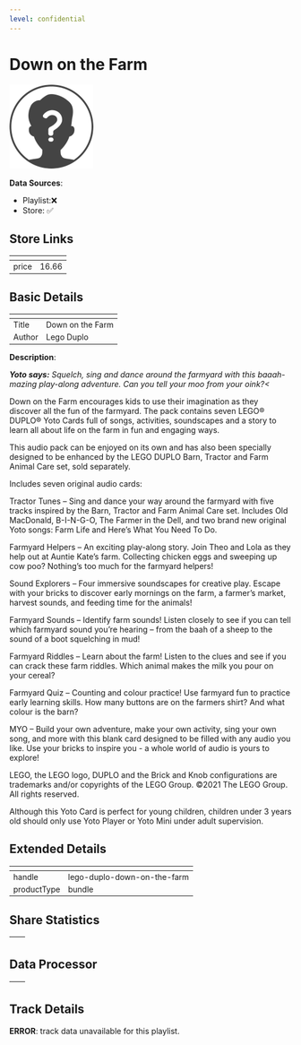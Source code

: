 ```yaml
---
level: confidential
---
```

# Down on the Farm

![card_error.png](../../img/cards/card_error.png)

**Data Sources**: 

- Playlist:❌
- Store: ✅


## Store Links

| <!-- --> | <!-- --> |
| - | - |
| price | 16.66 |


## Basic Details

| <!-- --> | <!-- --> |
| - | - |
| Title | Down on the Farm |
| Author | Lego Duplo |

**Description**:

_**Yoto says:** Squelch, sing and dance around the farmyard with this baaah-mazing play-along adventure. Can you tell your moo from your oink?<_

Down on the Farm encourages kids to use their imagination as they discover all the fun of the farmyard. The pack contains seven LEGO® DUPLO® Yoto Cards full of songs, activities, soundscapes and a story to learn all about life on the farm in fun and engaging ways.

This audio pack can be enjoyed on its own and has also been specially designed to be enhanced by the LEGO DUPLO Barn, Tractor and Farm Animal Care set, sold separately.

Includes seven original audio cards:

Tractor Tunes – Sing and dance your way around the farmyard with five tracks inspired by the Barn, Tractor and Farm Animal Care set. Includes Old MacDonald, B-I-N-G-O, The Farmer in the Dell, and two brand new original Yoto songs: Farm Life and Here’s What You Need To Do.

Farmyard Helpers – An exciting play-along story. Join Theo and Lola as they help out at Auntie Kate’s farm. Collecting chicken eggs and sweeping up cow poo? Nothing’s too much for the farmyard helpers!

Sound Explorers – Four immersive soundscapes for creative play. Escape with your bricks to discover early mornings on the farm, a farmer’s market, harvest sounds, and feeding time for the animals!

Farmyard Sounds – Identify farm sounds! Listen closely to see if you can tell which farmyard sound you’re hearing – from the baah of a sheep to the sound of a boot squelching in mud!

Farmyard Riddles – Learn about the farm! Listen to the clues and see if you can crack these farm riddles. Which animal makes the milk you pour on your cereal?

Farmyard Quiz – Counting and colour practice! Use farmyard fun to practice early learning skills. How many buttons are on the farmers shirt? And what colour is the barn?

MYO – Build your own adventure, make your own activity, sing your own song, and more with this blank card designed to be filled with any audio you like. Use your bricks to inspire you - a whole world of audio is yours to explore!

LEGO, the LEGO logo, DUPLO and the Brick and Knob configurations are trademarks and/or copyrights of the LEGO Group. ©2021 The LEGO Group. All rights reserved.

Although this Yoto Card is perfect for young children, children under 3 years old should only use Yoto Player or Yoto Mini under adult supervision.


## Extended Details

| <!-- --> | <!-- --> |
| - | - |
| handle | lego-duplo-down-on-the-farm |
| productType | bundle |


## Share Statistics

| <!-- --> | <!-- --> |
| - | - |


## Data Processor

| <!-- --> | <!-- --> |
| - | - |


## Track Details

**ERROR**: track data unavailable for this playlist.
